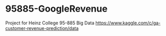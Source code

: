 # 95885-GoogleRevenue
Project for Heinz College 95-885 Big Data
https://www.kaggle.com/c/ga-customer-revenue-prediction/data
